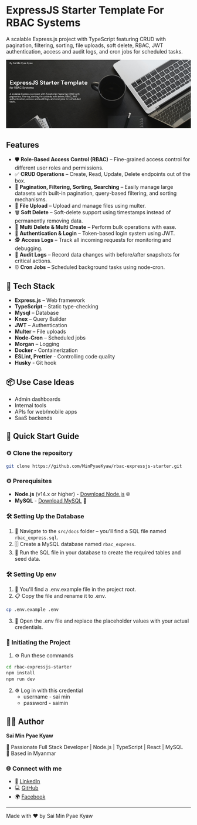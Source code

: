 # ExpressJS Starter Template For RBAC Systems

A scalable Express.js project with TypeScript featuring CRUD with pagination, filtering, sorting, file uploads, soft delete, RBAC, JWT authentication, access and audit logs, and cron jobs for scheduled tasks.

![Cover Image](./src/docs/cover.png)

## Features

- 🛡️ **Role-Based Access Control (RBAC)** – Fine-grained access control for different user roles and permissions.
- ✅ **CRUD Operations** – Create, Read, Update, Delete endpoints out of the box.
- 📄 **Pagination, Filtering, Sorting, Searching** – Easily manage large datasets with built-in pagination, query-based filtering, and sorting mechanisms.
- 📁 **File Upload** – Upload and manage files using multer.
- 🗑️ **Soft Delete** – Soft-delete support using timestamps instead of permanently removing data.
- 🧹 **Multi Delete & Multi Create** – Perform bulk operations with ease.
- 🔐 **Authentication & Login** – Token-based login system using JWT.
- 🕵️ **Access Logs** – Track all incoming requests for monitoring and debugging.
- 📜 **Audit Logs** – Record data changes with before/after snapshots for critical actions.
- ⏰ **Cron Jobs** – Scheduled background tasks using node-cron.

## 🧱 Tech Stack

- **Express.js** – Web framework
- **TypeScript** – Static type-checking
- **Mysql** – Database
- **Knex** – Query Builder
- **JWT** – Authentication
- **Multer** – File uploads
- **Node-Cron** – Scheduled jobs
- **Morgan** – Logging
- **Docker** - Containerization
- **ESLint, Prettier** - Controlling code quality
- **Husky** - Git hook

## 📦 Use Case Ideas

- Admin dashboards
- Internal tools
- APIs for web/mobile apps
- SaaS backends

## 🚀 Quick Start Guide

### ⚙️ Clone the repository

```bash
git clone https://github.com/MinPyaeKyaw/rbac-expressjs-starter.git
```

### ⚙️ Prerequisites

- **Node.js** (v14.x or higher) - [Download Node.js](https://nodejs.org/) 🌐
- **MySQL** - [Download MySQL](https://dev.mysql.com/downloads/) 💾

### 🛠️ Setting Up the Database

1. 📁 Navigate to the `src/docs` folder – you'll find a SQL file named `rbac_express.sql`.
2. 🗄️ Create a MySQL database named `rbac_express`.
3. 🧩 Run the SQL file in your database to create the required tables and seed data.

### 🛠️ Setting Up env

1. 📄 You'll find a .env.example file in the project root.
2. 📋 Copy the file and rename it to .env.

```bash
cp .env.example .env
```

3. 📝 Open the .env file and replace the placeholder values with your actual credentials.

### 🚀 Initiating the Project

1. ⚙️ Run these commands

```bash
cd rbac-expressjs-starter
npm install
npm run dev
```

2. ⚙️ Log in with this credential
   - username - sai min
   - password - saimin

## 👨‍💻 Author

**Sai Min Pyae Kyaw**

💼 Passionate Full Stack Developer | Node.js | TypeScript | React | MySQL  
📍 Based in Myanmar

### 🌐 Connect with me

- 💼 [LinkedIn](https://www.linkedin.com/in/sai-min-pyae-kyaw-369005200/)
- 💻 [GitHub](https://github.com/MinPyaeKyaw)
- 🌍 [Facebook](https://www.facebook.com/minpyae.kyaw.73)

---

Made with ❤️ by Sai Min Pyae Kyaw
